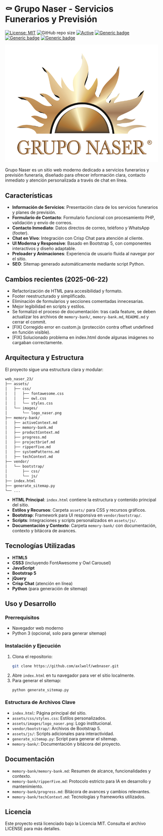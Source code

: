 # ⚰️ Grupo Naser - Servicios Funerarios y Previsión

[![License: MIT](https://img.shields.io/badge/License-MIT-yellow.svg)](https://opensource.org/licenses/MIT "MIT License")
![GitHub repo size](https://img.shields.io/github/repo-size/axlwolf/webnaser)
[![Active](http://img.shields.io/badge/Status-Active-green.svg)](https://github.com/axlwolf/webnaser)
[![Generic badge](https://img.shields.io/badge/lang-html%2Bcss%2Bjs-blue.svg)](https://developer.mozilla.org/en-US/docs/Web)
[![Generic badge](https://img.shields.io/badge/framework-bootstrap%205-red.svg)](https://getbootstrap.com/)
[![Generic badge](https://img.shields.io/badge/last%20updated-06--2025-blue)](https://github.com/axlwolf/webnaser)

![Grupo Naser Logo](assets/images/logo_naser.png)

Grupo Naser es un sitio web moderno dedicado a servicios funerarios y previsión funeraria, diseñado para ofrecer información clara, contacto inmediato y atención personalizada a través de chat en línea.

## Características

- **Información de Servicios**: Presentación clara de los servicios funerarios y planes de previsión.
- **Formulario de Contacto**: Formulario funcional con procesamiento PHP, validación y envío de correos.
- **Contacto Inmediato**: Datos directos de correo, teléfono y WhatsApp (footer).
- **Chat en Vivo**: Integración con Crisp Chat para atención al cliente.
- **UI Moderna y Responsive**: Basado en Bootstrap 5, con componentes interactivos y diseño adaptable.
- **Preloader y Animaciones**: Experiencia de usuario fluida al navegar por el sitio.
- **SEO**: Sitemap generado automáticamente mediante script Python.

## Cambios recientes (2025-06-22)
- Refactorización de HTML para accesibilidad y formato.
- Footer reestructurado y simplificado.
- Eliminación de formularios y secciones comentadas innecesarias.
- Mejor legibilidad en scripts y estilos.
- Se formalizó el proceso de documentación: tras cada feature, se deben actualizar los archivos de `memory-bank/`, `memory-bank.md`, `README.md` y cerrar el commit.
- [FIX] Corregido error en custom.js (protección contra offset undefined en función visible).
- [FIX] Solucionado problema en index.html donde algunas imágenes no cargaban correctamente.

## Arquitectura y Estructura

El proyecto sigue una estructura clara y modular:

```
web_naser_23/
├── assets/
│   ├── css/
│   │   ├── fontawesome.css
│   │   ├── owl.css
│   │   └── styles.css
│   └── images/
│       └── logo_naser.png
├── memory-bank/
│   ├── activeContext.md
│   ├── memory-bank.md
│   ├── productContext.md
│   ├── progress.md
│   ├── projectbrief.md
│   ├── ripperFive.md
│   ├── systemPatterns.md
│   ├── techContext.md
├── vendor/
│   └── bootstrap/
│       ├── css/
│       └── js/
├── index.html
├── generate_sitemap.py
└── ...
```

- **HTML Principal**: `index.html` contiene la estructura y contenido principal del sitio.
- **Estilos y Recursos**: Carpeta `assets/` para CSS y recursos gráficos.
- **Bootstrap**: Framework para UI responsiva en `vendor/bootstrap/`.
- **Scripts**: Integraciones y scripts personalizados en `assets/js/`.
- **Documentación y Contexto**: Carpeta `memory-bank/` con documentación, contexto y bitácora de avances.

## Tecnologías Utilizadas

- **HTML5**
- **CSS3** (incluyendo FontAwesome y Owl Carousel)
- **JavaScript**
- **Bootstrap 5**
- **jQuery**
- **Crisp Chat** (atención en línea)
- **Python** (para generación de sitemap)

## Uso y Desarrollo

### Prerrequisitos

- Navegador web moderno
- Python 3 (opcional, solo para generar sitemap)

### Instalación y Ejecución

1. Clona el repositorio:
   ```bash
   git clone https://github.com/axlwolf/webnaser.git
   ```
2. Abre `index.html` en tu navegador para ver el sitio localmente.
3. Para generar el sitemap:
   ```bash
   python generate_sitemap.py
   ```

### Estructura de Archivos Clave

- `index.html`: Página principal del sitio.
- `assets/css/styles.css`: Estilos personalizados.
- `assets/images/logo_naser.png`: Logo institucional.
- `vendor/bootstrap/`: Archivos de Bootstrap 5.
- `assets/js/`: Scripts adicionales para interactividad.
- `generate_sitemap.py`: Script para generar el sitemap.
- `memory-bank/`: Documentación y bitácora del proyecto.

## Documentación

- `memory-bank/memory-bank.md`: Resumen de alcance, funcionalidades y contexto.
- `memory-bank/ripperFive.md`: Protocolo estricto para IA en desarrollo y mantenimiento.
- `memory-bank/progress.md`: Bitácora de avances y cambios relevantes.
- `memory-bank/techContext.md`: Tecnologías y frameworks utilizados.

## Licencia

Este proyecto está licenciado bajo la Licencia MIT. Consulta el archivo LICENSE para más detalles.
